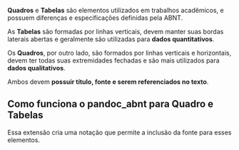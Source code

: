 **Quadros** e **Tabelas** são elementos utilizados em trabalhos acadêmicos,
e possuem diferenças e especificações definidas pela ABNT.

As **Tabelas** são formadas por linhas verticais, devem manter suas bordas 
laterais abertas e geralmente são utilizadas para **dados quantitativos**. 

Os **Quadros**, por outro lado, são formados por linhas verticais e horizontais,
devem ter todas suas extremidades fechadas e são mais utilizados para 
**dados qualitativos**.

Ambos devem **possuir título, fonte e serem referenciados no texto**.

## Como funciona o pandoc_abnt para Quadro e Tabelas

Essa extensão cria uma notação que permite a inclusão da fonte para esses
elementos.

